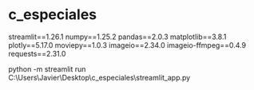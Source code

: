 # c_especiales

streamlit==1.26.1
numpy==1.25.2
pandas==2.0.3
matplotlib==3.8.1
plotly==5.17.0
moviepy==1.0.3
imageio==2.34.0
imageio-ffmpeg==0.4.9
requests==2.31.0




 python -m streamlit run C:\Users\Javier\Desktop\c_especiales\streamlit_app.py
